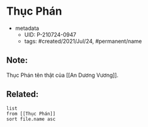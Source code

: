 ---
---

# Thục Phán

- metadata
	- UID: P-210724-0947
	- tags: #created/2021/Jul/24, #permanent/name

## Note:
Thục Phán tên thật của [[An Dương Vương]].

## Related:
```dataview
list
from [[Thục Phán]]
sort file.name asc
```

